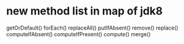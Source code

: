 # new method list in map of jdk8
getOrDefault() forEach() replaceAll() putIfAbsent() remove() replace() computeIfAbsent() computeIfPresent() compute() merge()
